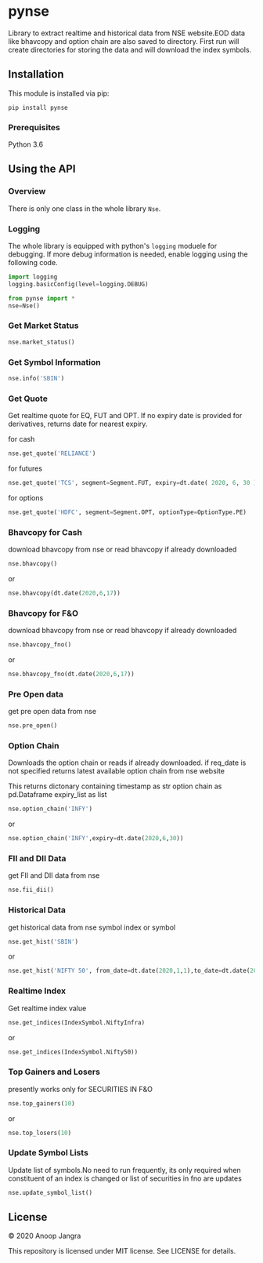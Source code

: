 # pynse

Library to extract realtime and historical data from NSE website.EOD data like bhavcopy and option chain are also saved to directory. First run will create directories for storing the data and will download the index symbols.

## Installation

This module is installed via pip:

```
pip install pynse
```

### Prerequisites

Python 3.6


## Using the API

### Overview
There is only one class in the whole library `Nse`. 

### Logging
The whole library is equipped with python's `logging` moduele for debugging. If more debug information is needed, enable logging using the following code.

```python
import logging
logging.basicConfig(level=logging.DEBUG)
```

```python
from pynse import *
nse=Nse()
```

### Get Market Status

```python
nse.market_status()
```

### Get Symbol Information
```python
nse.info('SBIN')
```

### Get Quote
Get realtime quote for EQ, FUT and OPT. If no expiry date is provided for derivatives, returns date for nearest expiry.

for cash
```python
nse.get_quote('RELIANCE')
```
for futures
```python
nse.get_quote('TCS', segment=Segment.FUT, expiry=dt.date( 2020, 6, 30 ))
```
for options
```python
nse.get_quote('HDFC', segment=Segment.OPT, optionType=OptionType.PE)
```

### Bhavcopy for Cash
download bhavcopy from nse
or
read bhavcopy if already downloaded

```python
nse.bhavcopy()
``` 
or
```python
nse.bhavcopy(dt.date(2020,6,17))
``` 

### Bhavcopy for F&O
download bhavcopy from nse
or
read bhavcopy if already downloaded
```python
nse.bhavcopy_fno()
```
or 
```python
nse.bhavcopy_fno(dt.date(2020,6,17))
```

### Pre Open data
get pre open data from nse
```python
nse.pre_open()
```

### Option Chain

Downloads the option chain or reads if already downloaded.
if req_date is not specified returns latest available option chain from nse website

This returns dictonary containing
timestamp as str
option chain as pd.Dataframe
expiry_list as list
```python
nse.option_chain('INFY')
```
or
```python
nse.option_chain('INFY',expiry=dt.date(2020,6,30))
```

### FII and DII Data
get FII and DII data from nse
```python
nse.fii_dii()
```

### Historical Data
get historical data from nse
symbol index or symbol
```python
nse.get_hist('SBIN')
```
or
```python
nse.get_hist('NIFTY 50', from_date=dt.date(2020,1,1),to_date=dt.date(2020,6,26))
```

### Realtime Index
Get realtime index value
```python
nse.get_indices(IndexSymbol.NiftyInfra)
```
or
```python
nse.get_indices(IndexSymbol.Nifty50))
```

### Top Gainers and Losers
presently works only for SECURITIES IN F&O

```python
nse.top_gainers(10)
```
or
```python
nse.top_losers(10)
```
### Update Symbol Lists
Update list of symbols.No need to run frequently, its only required when constituent of an index is changed or list of securities in fno are updates

```python
nse.update_symbol_list()
```

## License

© 2020 Anoop Jangra

This repository is licensed under MIT license.
See LICENSE for details.
